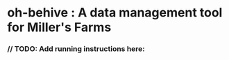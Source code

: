 # oh-behive : A data management tool for Miller's Farms

<h3>// TODO: Add running instructions here:</h3>
